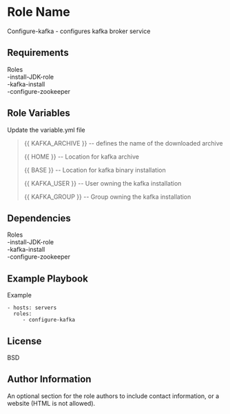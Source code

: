 Role Name
=========

Configure-kafka - configures kafka broker service

Requirements
------------

Roles <br />
-install-JDK-role<br />
-kafka-install<br />
-configure-zookeeper<br />


Role Variables
--------------
Update the variable.yml file 

>{{ KAFKA_ARCHIVE }} -- defines the name of the downloaded archive
>
>{{ HOME }} -- Location for kafka archive
>
>{{ BASE }} -- Location for kafka binary installation
>
>{{ KAFKA_USER }} -- User owning the kafka installation
>
>{{ KAFKA_GROUP }} -- Group owning the kafka installation


Dependencies
------------

Roles<br />
-install-JDK-role<br />
-kafka-install<br />
-configure-zookeeper<br />

Example Playbook
----------------

Example

    - hosts: servers
      roles:
         - configure-kafka

License
-------

BSD

Author Information
------------------

An optional section for the role authors to include contact information, or a website (HTML is not allowed).
